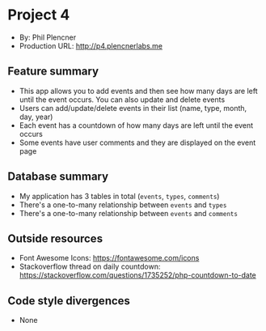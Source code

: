 # Project 4
+ By: Phil Plencner
+ Production URL: <http://p4.plencnerlabs.me>

## Feature summary

+ This app allows you to add events and then see how many days are left until the event occurs. You can also update and delete events
+ Users can add/update/delete events in their list (name, type, month, day, year)
+ Each event has a countdown of how many days are left until the event occurs
+ Some events have user comments and they are displayed on the event page

  
## Database summary

+ My application has 3 tables in total (`events`, `types`, `comments`)
+ There's a one-to-many relationship between `events` and `types`
+ There's a one-to-many relationship between `events` and `comments`

## Outside resources
+ Font Awesome Icons:  <https://fontawesome.com/icons>
+ Stackoverflow thread on daily countdown: <https://stackoverflow.com/questions/1735252/php-countdown-to-date> 

## Code style divergences
+ None